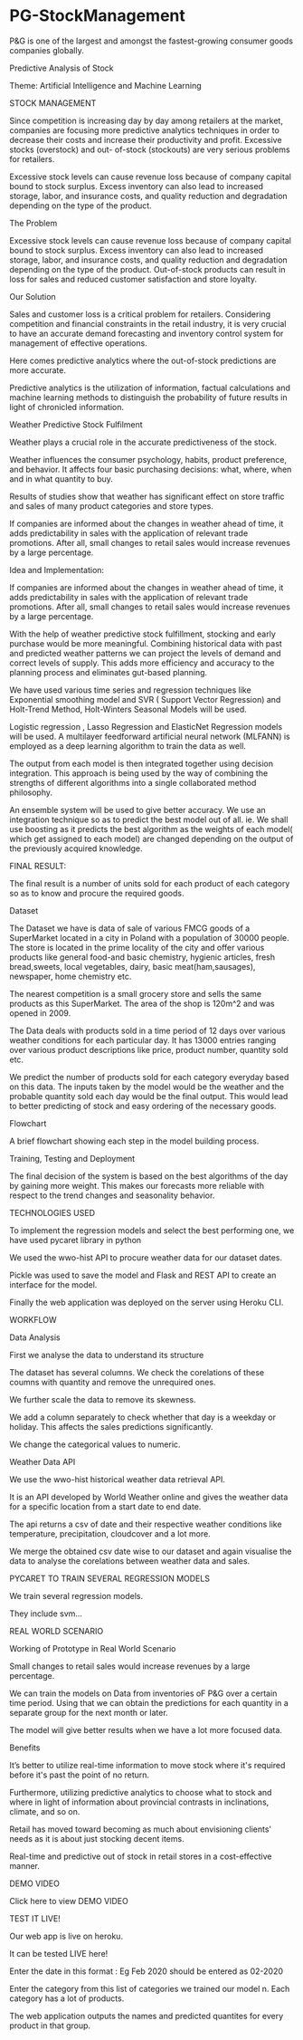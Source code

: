 # PG-StockManagement

P&G is one of the largest and amongst the fastest-growing consumer goods companies globally.

Predictive Analysis of Stock

Theme: Artificial Intelligence and Machine Learning

STOCK MANAGEMENT

Since competition is increasing day by day among retailers at the market, companies are focusing more predictive analytics techniques in order to decrease their costs and increase their productivity and profit. Excessive stocks (overstock) and out- of-stock (stockouts) are very serious problems for retailers.

Excessive stock levels can cause revenue loss because of company capital bound to stock surplus. Excess inventory can also lead to increased storage, labor, and insurance costs, and quality reduction and degradation depending on the type of the product.


The Problem 

Excessive stock levels can cause revenue loss because of company capital bound to stock surplus. 
Excess inventory can also lead to increased storage, labor, and insurance costs, and quality reduction and degradation depending on the type of the product. 
Out-of-stock products can result in loss for sales and reduced customer satisfaction and store loyalty.


Our Solution

Sales and customer loss is a critical problem for retailers. Considering competition and financial constraints in the retail industry, it is very crucial to have an accurate demand forecasting and inventory control system for management of effective operations. 

Here comes predictive analytics where the out-of-stock predictions are more accurate.

Predictive analytics is the utilization of information, factual calculations and machine learning methods to distinguish the probability of future results in light of chronicled information.


Weather Predictive Stock Fulfilment

Weather plays a crucial role in the accurate predictiveness of the stock.

Weather influences the consumer psychology, habits, product preference, and behavior. It affects four basic purchasing decisions: what, where, when and in what quantity to buy. 

Results of studies show that weather has significant effect on store traffic and sales of many product categories and store types. 

If companies are informed about the changes in weather ahead of time, it adds predictability in sales with the application of relevant trade promotions. After all, small changes to retail sales would increase revenues by a large percentage.


Idea and Implementation:

If companies are informed about the changes in weather ahead of time, it adds predictability in sales with the application of relevant trade promotions. After all, small changes to retail sales would increase revenues by a large percentage.


With the help of weather predictive stock fulfillment, stocking and early purchase would be more meaningful. Combining historical data with past and predicted weather patterns we  can project the levels of demand and correct levels of supply. This adds more efficiency and accuracy to the planning process and eliminates gut-based planning.

We have used various time series and regression techniques like Exponential smoothing model and SVR ( Support Vector Regression) and Holt-Trend Method,
Holt-Winters Seasonal Models will be used. 

Logistic regression , Lasso Regression and ElasticNet Regression models will be used. A multilayer feedforward artificial neural network (MLFANN) is employed as a deep learning algorithm to train the data as well.

The output from each model is then integrated together using decision integration. This approach is being used by the way of combining the strengths of different algorithms into a single collaborated method philosophy. 

An ensemble system will be used  to give better accuracy. We use an integration technique so as to predict the best model out of all. ie. We shall use boosting as it predicts the best algorithm as the weights of each model( which get assigned to each model) are changed depending on the output of the previously acquired knowledge. 


FINAL RESULT:

The final result is a number of units sold for each product of each category so as to know and procure the required goods. 


Dataset

The Dataset we have is data of sale of various FMCG goods of a SuperMarket located in a city in Poland with a population of 30000 people. The store is located in the prime locality of the city and offer various products like general food-and basic chemistry, hygienic articles, fresh bread,sweets, local vegetables, dairy, basic meat(ham,sausages), newspaper, home chemistry etc. 

The nearest competition is a small grocery store and sells the same products as this SuperMarket. The area of the shop is 120m^2 and was opened in 2009. 

The Data deals with products sold  in a time period of 12 days over various weather conditions for each particular day. It has 13000 entries ranging over various product descriptions like price, product number, quantity sold etc.

We predict the number of products sold for each category everyday based on this data. The inputs taken by the model would be the weather and the probable quantity sold each day would be the final output. This would lead to better predicting of stock and easy ordering of the necessary goods. 


Flowchart

A brief flowchart showing each step in the model building process.



Training, Testing and Deployment


The final decision of the system is based on the best algorithms of  the day by gaining more weight. This makes our forecasts more reliable with respect to the trend changes and seasonality behavior.



TECHNOLOGIES USED 

To implement the regression models and select the best performing one, we have used pycaret library in python

We used the wwo-hist API to procure weather data for our dataset dates.

Pickle was used to save the model and Flask and REST API to create an interface for the model.

Finally the web application was deployed on the server using Heroku CLI.



WORKFLOW

Data Analysis


First we analyse the data to understand its structure

The dataset has several columns. We check the corelations of these coumns with quantity and remove the unrequired ones.
 
We further scale the data to remove its skewness.

We add a column separately to check whether that day is a weekday or holiday. This affects the sales predictions significantly.

We change the categorical values to numeric. 


Weather Data API


We use the wwo-hist historical weather data retrieval  API.

It is an API developed by World Weather online and gives the weather data for a specific location from a start date to end date.
 
The api returns a csv of date and their respective weather conditions like temperature, precipitation, cloudcover and a lot more.

We merge the obtained csv date wise to our dataset and again visualise the data to analyse the corelations between weather data and sales.


PYCARET TO TRAIN SEVERAL REGRESSION MODELS


We train several regression models. 
 
They include svm...


REAL WORLD SCENARIO

Working of Prototype in Real World Scenario

Small changes to retail sales would increase revenues by a large percentage.

We can train the models on Data from inventories oF P&G over a certain time period. Using that we can obtain the predictions for each quantity in a separate group for the next month or later.

The model will give better results when we have a lot more focused data.


Benefits

It’s better to utilize real-time information to move stock where it's required before it's past the point of no return. 

Furthermore, utilizing predictive analytics to choose what to stock and where in light of information about provincial contrasts in inclinations, climate, and so on.
 
Retail has moved toward becoming as much about envisioning clients' needs as it is about just stocking decent items.

Real-time and predictive out of stock in retail stores in a cost-effective manner.


DEMO VIDEO

Click here to view DEMO VIDEO



TEST IT LIVE!

Our web app is live on heroku.

It can be tested LIVE here!
 
Enter the date in this format : Eg Feb 2020 should be entered as 02-2020

Enter the category from this list of categories we trained our model n. Each category has a lot of products.

The web application outputs the names and predicted quantites for every product in that group.



